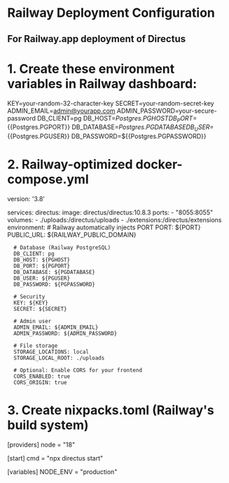# Railway Deployment Configuration

## For Railway.app deployment of Directus

# 1. Create these environment variables in Railway dashboard:
KEY=your-random-32-character-key
SECRET=your-random-secret-key
ADMIN_EMAIL=admin@yourapp.com
ADMIN_PASSWORD=your-secure-password
DB_CLIENT=pg
DB_HOST=${{Postgres.PGHOST}}
DB_PORT=${{Postgres.PGPORT}}
DB_DATABASE=${{Postgres.PGDATABASE}}
DB_USER=${{Postgres.PGUSER}}
DB_PASSWORD=${{Postgres.PGPASSWORD}}

# 2. Railway-optimized docker-compose.yml
version: '3.8'

services:
  directus:
    image: directus/directus:10.8.3
    ports:
      - "8055:8055"
    volumes:
      - ./uploads:/directus/uploads
      - ./extensions:/directus/extensions
    environment:
      # Railway automatically injects PORT
      PORT: ${PORT}
      PUBLIC_URL: ${RAILWAY_PUBLIC_DOMAIN}
      
      # Database (Railway PostgreSQL)
      DB_CLIENT: pg
      DB_HOST: ${PGHOST}
      DB_PORT: ${PGPORT}
      DB_DATABASE: ${PGDATABASE}
      DB_USER: ${PGUSER}
      DB_PASSWORD: ${PGPASSWORD}
      
      # Security
      KEY: ${KEY}
      SECRET: ${SECRET}
      
      # Admin user
      ADMIN_EMAIL: ${ADMIN_EMAIL}
      ADMIN_PASSWORD: ${ADMIN_PASSWORD}
      
      # File storage
      STORAGE_LOCATIONS: local
      STORAGE_LOCAL_ROOT: ./uploads
      
      # Optional: Enable CORS for your frontend
      CORS_ENABLED: true
      CORS_ORIGIN: true

# 3. Create nixpacks.toml (Railway's build system)
[providers]
node = "18"

[start]
cmd = "npx directus start"

[variables]
NODE_ENV = "production"
